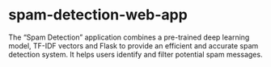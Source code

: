 # spam-detection-web-app
The “Spam Detection” application combines a pre-trained deep learning model, TF-IDF  vectors and Flask  to provide an efficient and accurate spam detection system. It helps users identify and filter  potential spam messages.

